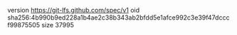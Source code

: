 version https://git-lfs.github.com/spec/v1
oid sha256:4b990b9ed228a1b4ae2c38b343ab2bfdd5e1afce992c3e39f47dcccf99875505
size 37995
